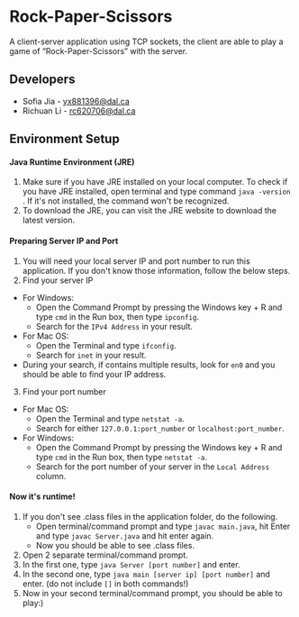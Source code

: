 # Rock-Paper-Scissors
A client-server application using TCP sockets, the client are able to play a game of “Rock-Paper-Scissors” with the server. 

## Developers
- Sofia Jia - yx881396@dal.ca
- Richuan Li - rc620706@dal.ca

## Environment Setup

#### Java Runtime Environment (JRE)

1. Make sure if you have JRE installed on your local computer. To check if you have JRE installed, open terminal and type command `java -version
   `. If it's not installed, the command won't be recognized. 
2. To download the JRE, you can visit the JRE website to download the latest version.

#### Preparing Server IP and Port

1. You will need your local server IP and port number to run this application. If you don't know those information, follow the below steps.
2. Find your server IP
- For Windows:
   - Open the Command Prompt by pressing the Windows key + R and type `cmd` in the Run box, then type `ipconfig`.
   - Search for the `IPv4 Address` in your result.
- For Mac OS:
  - Open the Terminal and type `ifconfig`.
  - Search for `inet` in your result.
- During your search, if contains multiple results, look for `en0` and you should be able to find your IP address.
3. Find your port number
- For Mac OS:
  - Open the Terminal and type `netstat -a`.
  - Search for either `127.0.0.1:port_number` or `localhost:port_number`.
- For Windows:
   - Open the Command Prompt by pressing the Windows key + R and type `cmd` in the Run box, then type `netstat -a`.
   - Search for the port number of your server in the `Local Address` column.

#### Now it's runtime!
1. If you don't see .class files in the application folder, do the following.
   - Open terminal/command prompt and type `javac main.java`, hit Enter and type `javac Server.java` and hit enter again.
   - Now you should be able to see .class files.
2. Open 2 separate terminal/command prompt.
3. In the first one, type `java Server [port number]` and enter. 
4. In the second one, type `java main [server ip] [port number]` and enter. (do not include `[]` in both commands!)
5. Now in your second terminal/command prompt, you should be able to play:)

     
